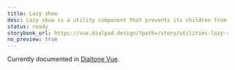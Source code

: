 ```yaml
---
title: Lazy show
desc: Lazy show is a utility component that prevents its children from being rendered until the first time it is shown.
status: ready
storybook_url: https://vue.dialpad.design/?path=/story/utilities-lazy-show--default
no_preview: true
---
```


<aside class="d-notice d-notice--info d-mt24 d-wmx100p" role="status" aria-hidden="false">
  <div class="d-notice__icon">
    <dt-icon name="info"></dt-icon>
  </div>
  <div class="d-notice__content d-stack4">
    <p class="d-notice__message">

Currently documented in [Dialtone Vue](https://vue.dialpad.design/?path=/docs/utilities-lazy-show--default).
    </p>
  </div>
</aside>
